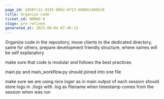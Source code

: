```yaml
---
page_id: 2450fc11-d335-8062-8f13-d680e1466619
title: Organize code
ticket_id: NOMAD-9
stage: pre-refined
generated_at: 2025-08-04 07:46:13
---
```


Organize code in the repository, move clients to the dedicated directory, same for others, prepare development friendly structure, where names will be self explanatory

make sure that code is modular and follows the best practices 

main.py and main_workflow.py should joined into one file 

make sure we are using nice loger as in main 
output of each session should store logs in ./logs with <timestamp>.log as filename when timestamp comes from the session when was run 